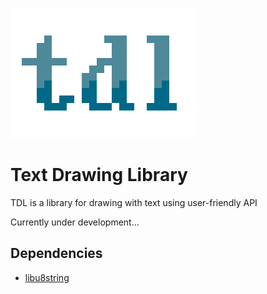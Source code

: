 ![](https://raw.githubusercontent.com/celtrecium/tdl/master/tdllogo.png)
# Text Drawing Library
TDL is a library for drawing with text using user-friendly API

Currently under development...

## Dependencies
* [libu8string](https://github.com/celtrecium/celtrecium/libu8string)

